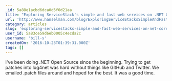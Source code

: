 ```yaml
---
_id: 5a88e1acbd6dca0d5f0d21aa
title: "Exploring ServiceStack's simple and fast web services on .NET Core"
url: 'http://www.hanselman.com/blog/ExploringServiceStacksSimpleAndFastWebServicesOnNETCore.aspx'
category: articles
slug: 'exploring-servicestacks-simple-and-fast-web-services-on-net-core'
user_id: 5a83ce59d6eb0005c4ecda2c
username: 'bill-s'
createdOn: '2016-10-23T01:39:31.000Z'
tags: []
---
```


I've been doing .NET Open Source since the beginning. Trying to get patches into log4net was hard without things like GitHub and Twitter. We emailed .patch files around and hoped for the best. It was a good time.
